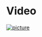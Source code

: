 # Video

[![picture](https://klike.net/uploads/posts/2019-06/1560329641_2.jpg)](https://www.youtube.com/watch?v=W_bygJ5zElI)
